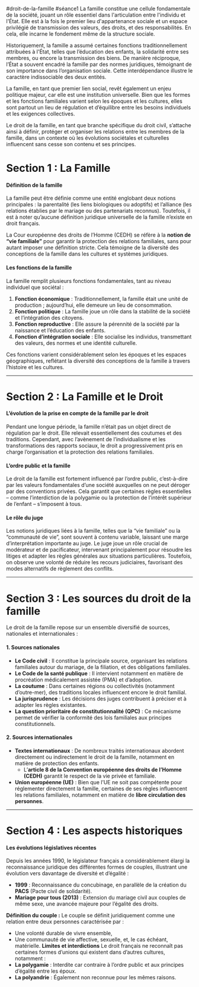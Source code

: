 #droit-de-la-famille #séance1 
La famille constitue une cellule fondamentale de la société, jouant un rôle essentiel dans l'articulation entre l'individu et l'État. Elle est à la fois le premier lieu d'appartenance sociale et un espace privilégié de transmission des valeurs, des droits, et des responsabilités. En cela, elle incarne le fondement même de la structure sociale.

Historiquement, la famille a assumé certaines fonctions traditionnellement attribuées à l'État, telles que l’éducation des enfants, la solidarité entre ses membres, ou encore la transmission des biens. De manière réciproque, l’État a souvent encadré la famille par des normes juridiques, témoignant de son importance dans l’organisation sociale. Cette interdépendance illustre le caractère indissociable des deux entités.

La famille, en tant que premier lien social, revêt également un enjeu politique majeur, car elle est une institution universelle. Bien que les formes et les fonctions familiales varient selon les époques et les cultures, elles sont partout un lieu de régulation et d’équilibre entre les besoins individuels et les exigences collectives.

Le droit de la famille, en tant que branche spécifique du droit civil, s’attache ainsi à définir, protéger et organiser les relations entre les membres de la famille, dans un contexte où les évolutions sociétales et culturelles influencent sans cesse son contenu et ses principes.

# **Section 1 : La Famille**

#### **Définition de la famille**

La famille peut être définie comme une entité englobant deux notions principales : la parentalité (les liens biologiques ou adoptifs) et l’alliance (les relations établies par le mariage ou des partenariats reconnus). Toutefois, il est à noter qu’aucune définition juridique universelle de la famille n’existe en droit français.

La Cour européenne des droits de l’Homme (CEDH) se réfère à la **notion de “vie familiale”** pour garantir la protection des relations familiales, sans pour autant imposer une définition stricte. Cela témoigne de la diversité des conceptions de la famille dans les cultures et systèmes juridiques.

#### **Les fonctions de la famille**

La famille remplit plusieurs fonctions fondamentales, tant au niveau individuel que sociétal :

1. **Fonction économique** : Traditionnellement, la famille était une unité de production ; aujourd’hui, elle demeure un lieu de consommation.
2. **Fonction politique** : La famille joue un rôle dans la stabilité de la société et l’intégration des citoyens.
3. **Fonction reproductive** : Elle assure la pérennité de la société par la naissance et l’éducation des enfants.
4. **Fonction d’intégration sociale** : Elle socialise les individus, transmettant des valeurs, des normes et une identité culturelle.

Ces fonctions varient considérablement selon les époques et les espaces géographiques, reflétant la diversité des conceptions de la famille à travers l’histoire et les cultures.

---

# **Section 2 : La Famille et le Droit**

#### **L’évolution de la prise en compte de la famille par le droit**

Pendant une longue période, la famille n’était pas un objet direct de régulation par le droit. Elle relevait essentiellement des coutumes et des traditions. Cependant, avec l’avènement de l’individualisme et les transformations des rapports sociaux, le droit a progressivement pris en charge l’organisation et la protection des relations familiales.

#### **L’ordre public et la famille**

Le droit de la famille est fortement influencé par l’ordre public, c’est-à-dire par les valeurs fondamentales d’une société auxquelles on ne peut déroger par des conventions privées. Cela garantit que certaines règles essentielles – comme l’interdiction de la polygamie ou la protection de l’intérêt supérieur de l’enfant – s’imposent à tous.

#### **Le rôle du juge**

Les notions juridiques liées à la famille, telles que la “vie familiale” ou la “communauté de vie”, sont souvent à contenu variable, laissant une marge d’interprétation importante au juge. Le juge joue un rôle crucial de modérateur et de pacificateur, intervenant principalement pour résoudre les litiges et adapter les règles générales aux situations particulières. Toutefois, on observe une volonté de réduire les recours judiciaires, favorisant des modes alternatifs de règlement des conflits.

---

# **Section 3 : Les sources du droit de la famille**

Le droit de la famille repose sur un ensemble diversifié de sources, nationales et internationales :

#### **1. Sources nationales**

- **Le Code civil** : Il constitue la principale source, organisant les relations familiales autour du mariage, de la filiation, et des obligations familiales.
- **Le Code de la santé publique** : Il intervient notamment en matière de procréation médicalement assistée (PMA) et d’adoption.
- **La coutume** : Dans certaines régions ou collectivités (notamment d’outre-mer), des traditions locales influencent encore le droit familial.
- **La jurisprudence** : Les décisions des juges contribuent à préciser et à adapter les règles existantes.
- **La question prioritaire de constitutionnalité (QPC)** : Ce mécanisme permet de vérifier la conformité des lois familiales aux principes constitutionnels.

#### **2. Sources internationales**

- **Textes internationaux** : De nombreux traités internationaux abordent directement ou indirectement le droit de la famille, notamment en matière de protection des enfants.
    - L’**article 8 de la Convention européenne des droits de l’Homme (CEDH)** garantit le respect de la vie privée et familiale.
- **Union européenne (UE)** : Bien que l’UE ne soit pas compétente pour réglementer directement la famille, certaines de ses règles influencent les relations familiales, notamment en matière de **libre circulation des personnes**.

---

# **Section 4 : Les aspects historiques**

#### **Les évolutions législatives récentes**

Depuis les années 1990, le législateur français a considérablement élargi la reconnaissance juridique des différentes formes de couples, illustrant une évolution vers davantage de diversité et d’égalité :

- **1999** : Reconnaissance du concubinage, en parallèle de la création du **PACS** (Pacte civil de solidarité).
- **Mariage pour tous (2013)** : Extension du mariage civil aux couples de même sexe, une avancée majeure pour l’égalité des droits.

**Définition du couple :**
Le couple se définit juridiquement comme une relation entre deux personnes caractérisée par :
- Une volonté durable de vivre ensemble,
- Une communauté de vie affective, sexuelle, et, le cas échéant, matérielle.
**Limites et interdictions**
Le droit français ne reconnaît pas certaines formes d’unions qui existent dans d’autres cultures, notamment :
- **La polygamie** : Interdite car contraire à l’ordre public et aux principes d’égalité entre les époux.
- **La polyandrie** : Également non reconnue pour les mêmes raisons.